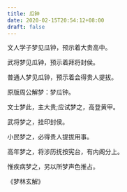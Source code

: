 ```yaml
---
title: 瓜钟
date: 2020-02-15T20:54:12+08:00
draft: false
---
```


文人学子梦见瓜钟，预示着大贵高中。

武将梦见瓜钟，预示着拜将封侯。

普通人梦见瓜钟，预示着会得贵人提拔。

原版周公解梦：梦瓜钟。

文士梦此，主大贵;应试梦之，高登黄甲。

武将梦之，挂印封侯。

小民梦之，必得贵人提拔用事。

高年梦之，将涉历抚按宪台，有内阁分上。

惟疾病梦之，另以所梦声色推占。

《梦林玄解》